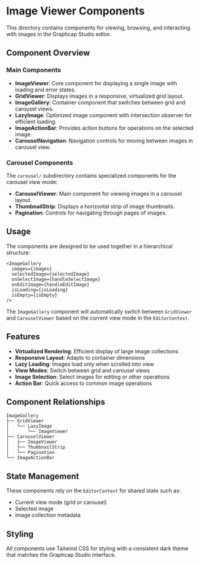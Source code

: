 # Image Viewer Components

This directory contains components for viewing, browsing, and interacting with images in the Graphcap Studio editor.

## Component Overview

### Main Components

- **ImageViewer**: Core component for displaying a single image with loading and error states.
- **GridViewer**: Displays images in a responsive, virtualized grid layout.
- **ImageGallery**: Container component that switches between grid and carousel views.
- **LazyImage**: Optimized image component with intersection observer for efficient loading.
- **ImageActionBar**: Provides action buttons for operations on the selected image.
- **CarouselNavigation**: Navigation controls for moving between images in carousel view.

### Carousel Components

The `carousel/` subdirectory contains specialized components for the carousel view mode:

- **CarouselViewer**: Main component for viewing images in a carousel layout.
- **ThumbnailStrip**: Displays a horizontal strip of image thumbnails.
- **Pagination**: Controls for navigating through pages of images.

## Usage

The components are designed to be used together in a hierarchical structure:

```tsx
<ImageGallery
  images={images}
  selectedImage={selectedImage}
  onSelectImage={handleSelectImage}
  onEditImage={handleEditImage}
  isLoading={isLoading}
  isEmpty={isEmpty}
/>
```

The `ImageGallery` component will automatically switch between `GridViewer` and `CarouselViewer` based on the current view mode in the `EditorContext`.

## Features

- **Virtualized Rendering**: Efficient display of large image collections
- **Responsive Layout**: Adapts to container dimensions
- **Lazy Loading**: Images load only when scrolled into view
- **View Modes**: Switch between grid and carousel views
- **Image Selection**: Select images for editing or other operations
- **Action Bar**: Quick access to common image operations

## Component Relationships

```
ImageGallery
├── GridViewer
│   └── LazyImage
│       └── ImageViewer
├── CarouselViewer
│   ├── ImageViewer
│   ├── ThumbnailStrip
│   └── Pagination
└── ImageActionBar
```

## State Management

These components rely on the `EditorContext` for shared state such as:

- Current view mode (grid or carousel)
- Selected image
- Image collection metadata

## Styling

All components use Tailwind CSS for styling with a consistent dark theme that matches the Graphcap Studio interface. 